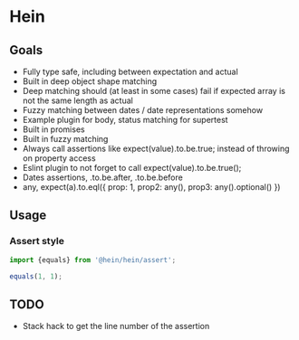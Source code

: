 # Hein

## Goals

* Fully type safe, including between expectation and actual
* Built in deep object shape matching
* Deep matching should (at least in some cases) fail if expected array is not the same length as actual
* Fuzzy matching between dates / date representations somehow
* Example plugin for body, status matching for supertest
* Built in promises
* Built in fuzzy matching
* Always call assertions like expect(value).to.be.true; instead of throwing on property access
* Eslint plugin to not forget to call expect(value).to.be.true();
* Dates assertions, .to.be.after, .to.be.before
* any, expect(a).to.eql({ prop: 1, prop2: any(), prop3: any().optional() })

## Usage

### Assert style
```typescript
import {equals} from '@hein/hein/assert';

equals(1, 1);
```

## TODO

* Stack hack to get the line number of the assertion
